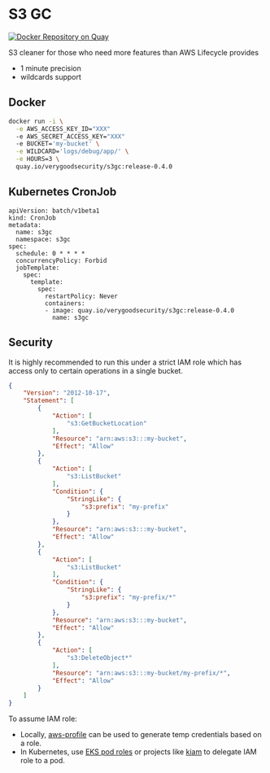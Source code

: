 # S3 GC
[![Docker Repository on Quay](https://quay.io/repository/verygoodsecurity/s3gc/status "Docker Repository on Quay")](https://quay.io/repository/verygoodsecurity/s3gc)

S3 cleaner for those who need more features than AWS Lifecycle provides
- 1 minute precision
- wildcards support

## Docker
```bash
docker run -i \
  -e AWS_ACCESS_KEY_ID="XXX"
  -e AWS_SECRET_ACCESS_KEY="XXX"
  -e BUCKET='my-bucket' \
  -e WILDCARD='logs/debug/app/' \
  -e HOURS=3 \
  quay.io/verygoodsecurity/s3gc:release-0.4.0 
```

## Kubernetes CronJob
```
apiVersion: batch/v1beta1
kind: CronJob
metadata:
  name: s3gc
  namespace: s3gc
spec:
  schedule: 0 * * * *
  concurrencyPolicy: Forbid
  jobTemplate:
    spec:
      template:
        spec:
          restartPolicy: Never
          containers:
          - image: quay.io/verygoodsecurity/s3gc:release-0.4.0
            name: s3gc
```

## Security
It is highly recommended to run this under a strict IAM role which has access 
only to certain operations in a single bucket.
```json
{
    "Version": "2012-10-17",
    "Statement": [
        {
            "Action": [
                "s3:GetBucketLocation"
            ],
            "Resource": "arn:aws:s3:::my-bucket",
            "Effect": "Allow"
        },
        {
            "Action": [
                "s3:ListBucket"
            ],
            "Condition": {
                "StringLike": {
                    "s3:prefix": "my-prefix"
                }
            },
            "Resource": "arn:aws:s3:::my-bucket",
            "Effect": "Allow"
        },
        {
            "Action": [
                "s3:ListBucket"
            ],
            "Condition": {
                "StringLike": {
                    "s3:prefix": "my-prefix/*"
                }
            },
            "Resource": "arn:aws:s3:::my-bucket",
            "Effect": "Allow"
        },
        {
            "Action": [
                "s3:DeleteObject*"
            ],
            "Resource": "arn:aws:s3:::my-bucket/my-prefix/*",
            "Effect": "Allow"
        }
    ]
}
```
To assume IAM role:
- Locally, [aws-profile](https://github.com/jrstarke/aws-profile) can be used to 
generate temp credentials based on a role.
- In Kubernetes, use [EKS pod roles](https://aws.amazon.com/blogs/opensource/introducing-fine-grained-iam-roles-service-accounts/) 
or projects like [kiam](https://github.com/uswitch/kiam/) to delegate IAM role to a pod.
